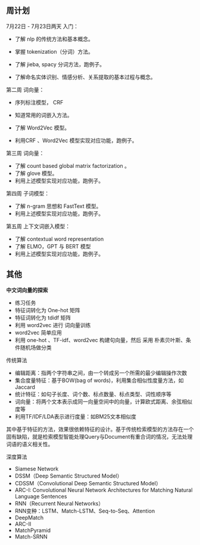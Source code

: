 ## 周计划

7月22日 - 7月23日两天 入门：

- 了解 nlp 的传统方法和基本概念。

- 掌握 tokenization（分词）方法。
- 了解 jieba, spacy 分词方法，跑例子。
- 了解命名实体识别、情感分析、关系提取的基本过程与概念。

第二周 词向量：

- 序列标注模型， CRF
- 知道常用的词嵌入方法。

- 了解 Word2Vec 模型。
- 利用CRF 、Word2Vec  模型实现对应功能，跑例子。

第三周 词向量：

- 了解 count based global matrix factorization 。
- 了解 glove 模型。
- 利用上述模型实现对应功能，跑例子。

第四周 子词模型：

- 了解 n-gram 思想和 FastText 模型。
- 利用上述模型实现对应功能，跑例子。

第五周 上下文词嵌入模型：

- 了解 contextual word representation
- 了解 ELMO，GPT 与 BERT 模型
- 利用上述模型实现对应功能，跑例子。

## 其他

**中文词向量的探索**

- 练习任务
- 特征词转化为 One-hot 矩阵
- 特征词转化为 tdidf 矩阵
- 利用 word2vec 进行 词向量训练
- word2vec 简单应用
- 利用 one-hot 、TF-idf、word2vec 构建句向量，然后 采用 朴素贝叶斯、条件随机场做分类



传统算法

- 编辑距离：指两个字符串之间，由一个转成另一个所需的最少编辑操作次数
- 集合度量特征：基于BOW(bag of words)，利用集合相似性度量方法，如Jaccard
- 统计特征：如句子长度、词个数、标点数量、标点类型、词性顺序等
- 词向量：将两个文本表示成同一向量空间中的向量，计算欧式距离、余弦相似度等
- 利用TF/IDF/LDA表示进行度量：如BM25文本相似度

其中基于特征的方法，效果很依赖特征的设计。基于传统检索模型的方法存在一个固有缺陷，就是检索模型智能处理Query与Document有重合词的情况，无法处理词语的语义相关性。



深度算法

- Siamese Network
- DSSM（Deep Semantic Structured Model）
- CDSSM（Convolutional Deep Semantic Structured Model）
- ARC-I: Convolutional Neural Network Architectures for Matching Natural Language Sentences
- RNN（Recurrent Neural Networks）
- RNN变种：LSTM、Match-LSTM、Seq-to-Seq、Attention
- DeepMatch
- ARC-II
- MatchPyramid
- Match-SRNN